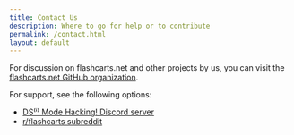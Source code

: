 ```yaml
---
title: Contact Us
description: Where to go for help or to contribute
permalink: /contact.html
layout: default
---
```


For discussion on flashcarts.net and other projects by us, you can visit the [flashcarts.net GitHub organization](https://github.com/flashcarts).

For support, see the following options:
- [DS⁽ⁱ⁾ Mode Hacking! Discord server](https://discord.gg/fCzqcWteC4)
- [r/flashcarts subreddit](https://reddit.com/r/flashcarts)